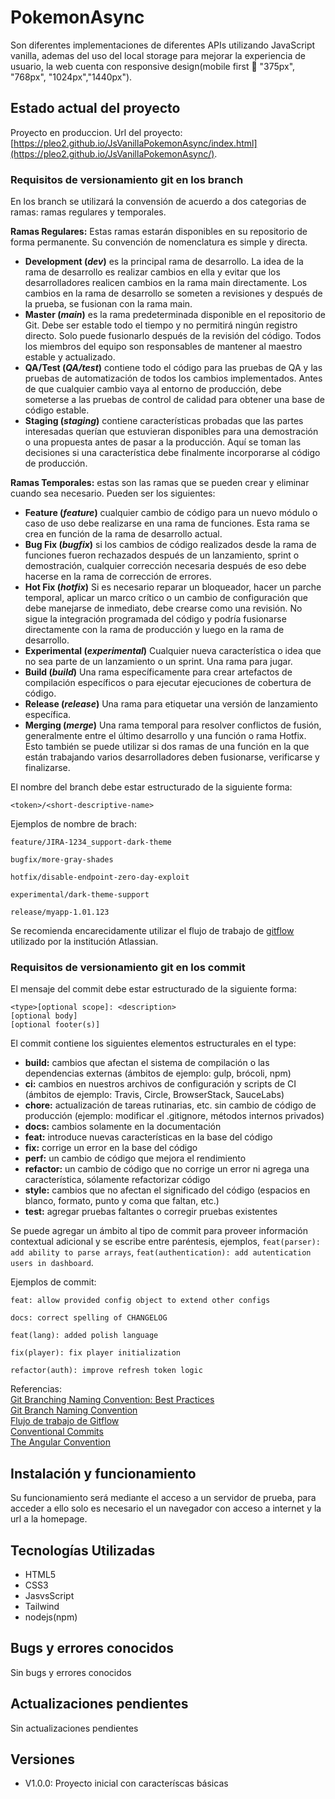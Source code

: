 # **PokemonAsync**

Son diferentes implementaciones de diferentes APIs utilizando JavaScript vanilla, ademas del uso del local storage para mejorar la experiencia de usuario, la web cuenta con responsive design(mobile first 📱 "375px", "768px", "1024px","1440px").

## **Estado actual del proyecto**

Proyecto en produccion. Url del proyecto: [https://pleo2.github.io/JsVanillaPokemonAsync/index.html](https://pleo2.github.io/JsVanillaPokemonAsync/).

### **Requisitos de versionamiento git en los branch**

En los branch se utilizará la convensión de acuerdo a dos categorias de ramas: ramas regulares y temporales.

**Ramas Regulares:** Estas ramas estarán disponibles en su repositorio de forma permanente. Su convención de nomenclatura es simple y directa.

-   **Development (_dev_)** es la principal rama de desarrollo. La idea de la rama de desarrollo es realizar cambios en ella y evitar que los desarrolladores realicen cambios en la rama main directamente. Los cambios en la rama de desarrollo se someten a revisiones y después de la prueba, se fusionan con la rama main.
-   **Master (_main_)** es la rama predeterminada disponible en el repositorio de Git. Debe ser estable todo el tiempo y no permitirá ningún registro directo. Solo puede fusionarlo después de la revisión del código. Todos los miembros del equipo son responsables de mantener al maestro estable y actualizado.
-   **QA/Test (_QA/test_)** contiene todo el código para las pruebas de QA y las pruebas de automatización de todos los cambios implementados. Antes de que cualquier cambio vaya al entorno de producción, debe someterse a las pruebas de control de calidad para obtener una base de código estable.
-   **Staging (_staging_)** contiene características probadas que las partes interesadas querían que estuvieran disponibles para una demostración o una propuesta antes de pasar a la producción. Aquí se toman las decisiones si una característica debe finalmente incorporarse al código de producción.

**Ramas Temporales:** estas son las ramas que se pueden crear y eliminar cuando sea necesario. Pueden ser los siguientes:

-   **Feature (_feature_)** cualquier cambio de código para un nuevo módulo o caso de uso debe realizarse en una rama de funciones. Esta rama se crea en función de la rama de desarrollo actual.
-   **Bug Fix (_bugfix_)** si los cambios de código realizados desde la rama de funciones fueron rechazados después de un lanzamiento, sprint o demostración, cualquier corrección necesaria después de eso debe hacerse en la rama de corrección de errores.
-   **Hot Fix (_hotfix_)** Si es necesario reparar un bloqueador, hacer un parche temporal, aplicar un marco crítico o un cambio de configuración que debe manejarse de inmediato, debe crearse como una revisión. No sigue la integración programada del código y podría fusionarse directamente con la rama de producción y luego en la rama de desarrollo.
-   **Experimental (_experimental_)** Cualquier nueva característica o idea que no sea parte de un lanzamiento o un sprint. Una rama para jugar.
-   **Build (_build_)** Una rama específicamente para crear artefactos de compilación específicos o para ejecutar ejecuciones de cobertura de código.
-   **Release (_release_)** Una rama para etiquetar una versión de lanzamiento específica.
-   **Merging (_merge_)** Una rama temporal para resolver conflictos de fusión, generalmente entre el último desarrollo y una función o rama Hotfix. Esto también se puede utilizar si dos ramas de una función en la que están trabajando varios desarrolladores deben fusionarse, verificarse y finalizarse.

El nombre del branch debe estar estructurado de la siguiente forma:

```
<token>/<short-descriptive-name>
```

Ejemplos de nombre de brach:

```
feature/JIRA-1234_support-dark-theme
```

```
bugfix/more-gray-shades
```

```
hotfix/disable-endpoint-zero-day-exploit
```

```
experimental/dark-theme-support
```

```
release/myapp-1.01.123
```

Se recomienda encarecidamente utilizar el flujo de trabajo de [gitflow](https://www.atlassian.com/es/git/tutorials/comparing-workflows/gitflow-workflow) utilizado por la institución Atlassian.

### **Requisitos de versionamiento git en los commit**

El mensaje del commit debe estar estructurado de la siguiente forma:

```
<type>[optional scope]: <description>
[optional body]
[optional footer(s)]
```

El commit contiene los siguientes elementos estructurales en el type:

-   **build:** cambios que afectan el sistema de compilación o las dependencias externas (ámbitos de ejemplo: gulp, brócoli, npm)
-   **ci:** cambios en nuestros archivos de configuración y scripts de CI (ámbitos de ejemplo: Travis, Circle, BrowserStack, SauceLabs)
-   **chore:** actualización de tareas rutinarias, etc. sin cambio de código de producción (ejemplo: modificar el .gitignore, métodos internos privados)
-   **docs:** cambios solamente en la documentación
-   **feat:** introduce nuevas características en la base del código
-   **fix:** corrige un error en la base del código
-   **perf:** un cambio de código que mejora el rendimiento
-   **refactor:** un cambio de código que no corrige un error ni agrega una característica, sólamente refactorizar código
-   **style:** cambios que no afectan el significado del código (espacios en blanco, formato, punto y coma que faltan, etc.)
-   **test:** agregar pruebas faltantes o corregir pruebas existentes

Se puede agregar un ámbito al tipo de commit para proveer información contextual adicional y se escribe entre paréntesis, ejemplos, `feat(parser): add ability to parse arrays`, `feat(authentication): add autentication users in dashboard`.

Ejemplos de commit:

```
feat: allow provided config object to extend other configs
```

```
docs: correct spelling of CHANGELOG
```

```
feat(lang): added polish language
```

```
fix(player): fix player initialization
```

```
refactor(auth): improve refresh token logic
```

Referencias:  
[Git Branching Naming Convention: Best Practices](https://codingsight.com/git-branching-naming-convention-best-practices/)  
[Git Branch Naming Convention](https://dev.to/couchcamote/git-branching-name-convention-cch)  
[Flujo de trabajo de Gitflow](https://www.atlassian.com/es/git/tutorials/comparing-workflows/gitflow-workflow)  
[Conventional Commits](https://www.conventionalcommits.org/en/v1.0.0/)  
[The Angular Convention](https://github.com/angular/angular/blob/22b96b9/CONTRIBUTING.md#-commit-message-guidelines)

## **Instalación y funcionamiento**

Su funcionamiento será mediante el acceso a un servidor de prueba, para acceder a ello solo es necesario el un navegador con acceso a internet y la url a la homepage.

## **Tecnologías Utilizadas**

-   HTML5
-   CSS3
-   JasvsScript
-   Tailwind
-   nodejs(npm)

## **Bugs y errores conocidos**

Sin bugs y errores conocidos

## **Actualizaciones pendientes**

Sin actualizaciones pendientes

## **Versiones**

-   V1.0.0: Proyecto inicial con caracteríscas básicas
